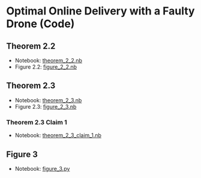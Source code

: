 # Optimal Online Delivery with a Faulty Drone (Code)

## Theorem 2.2
- Notebook: [theorem_2_2.nb](./theorem_2_2.nb)
- Figure 2.2: [figure_2_2.nb](./figure_2_2.nb)

## Theorem 2.3
- Notebook: [theorem_2_3.nb](./theorem_2_3.nb)
- Figure 2.3: [figure_2_3.nb](./figure_2_3.nb)

### Theorem 2.3 Claim 1
- Notebook: [theorem_2_3_claim_1.nb](./theorem_2_3_claim_1.nb)

## Figure 3
- Notebook: [figure_3.py](./figure_3.py)